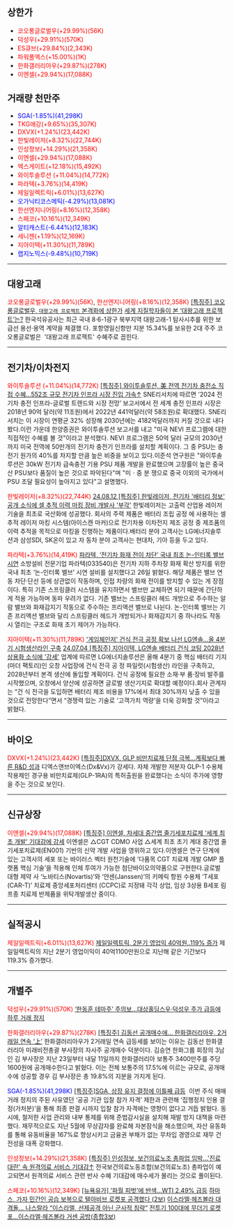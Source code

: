## 상한가
- <span style="color: red;">코오롱글로벌우(+29.99%)(56K)</span>
- <span style="color: red;">덕성우(+29.91%)(570K)</span>
- <span style="color: red;">ES큐브(+29.84%)(2,343K)</span>
- <span style="color: red;">파워풀엑스(+15.00%)(1K)</span>
- <span style="color: red;">한화갤러리아우(+29.87%)(278K)</span>
- <span style="color: red;">이엔셀(+29.94%)(17,088K)</span>
## 거래량 천만주
- <span style="color: blue;">SGA(-1.85%)(41,298K)</span>
- <span style="color: red;">TKG애강(+9.65%)(35,307K)</span>
- <span style="color: red;">DXVX(+1.24%)(23,442K)</span>
- <span style="color: red;">한빛레이저(+8.32%)(22,744K)</span>
- <span style="color: red;">인성정보(+14.29%)(21,358K)</span>
- <span style="color: red;">이엔셀(+29.94%)(17,088K)</span>
- <span style="color: red;">엑스게이트(+12.18%)(15,492K)</span>
- <span style="color: red;">와이투솔루션 (+11.04%)(14,772K)</span>
- <span style="color: red;">파라텍(+3.76%)(14,419K)</span>
- <span style="color: red;">제일일렉트릭(+6.01%)(13,627K)</span>
- <span style="color: blue;">오가닉티코스메틱(-4.29%)(13,081K)</span>
- <span style="color: red;">한선엔지니어링(+8.16%)(12,358K)</span>
- <span style="color: red;">스페코(+10.16%)(12,349K)</span>
- <span style="color: blue;">알티캐스트(-6.44%)(12,183K)</span>
- <span style="color: red;">세니젠(+1.19%)(12,169K)</span>
- <span style="color: red;">지아이텍(+11.30%)(11,789K)</span>
- <span style="color: blue;">랩지노믹스(-9.48%)(10,719K)</span>
---
## 대왕고래
<span style="color: red;">코오롱글로벌우(+29.99%)(56K)</span>, <span style="color: red;">한선엔지니어링(+8.16%)(12,358K)</span>
[[특징주] 코오롱글로벌우, `대왕고래 프로젝트` 본격화에 상한가](https://n.news.naver.com/mnews/article/029/0002897651)
[세계 지질학자들이 본 ‘대왕고래 프로젝트’는?](https://www.donga.com/news/It/article/all/20240825/126675935/2)
한국석유공사는 최근 국내 8·6-1광구 북부지역 대왕고래-1 탐사시추를 위한 보급선 용선·용역 계약을 체결했 다. 포항영일신항만 지분 15.34%를 보유한 2대 주주 코오롱글로벌은  '대왕고래 프로젝트' 수혜주로 꼽힌다.

---
## 전기차/이차전지
<span style="color: red;">와이투솔루션 (+11.04%)(14,772K)</span>
[[특징주] 와이투솔루션, 美 전역 전기차 충전소 직접 수혜…552조 규모 전기차 인프라 시장 진입 가속↑](https://www.financialpost.co.kr/news/articleView.html?idxno=211767)
SNE리서치에 따르면 '2024 전기차 충전 인프라-글로벌 트렌드와 시장 전망’ 보고서에서 전 세계 충전 인프라 시장은 2018년 90억 달러(약 11조원)에서 2022년 441억달러(약 58조원)로 확대했다. SNE리서치는 이 시장이 연평균 32% 성장해 2030년에는 4182억달러까지 커질 것으로 내다봤다.이런 가운데 한양증권은 와이투솔루션 보고서를 내고 "미국 NEVI 프로그램에 대한 직접적인 수혜를 볼 것"이라고 분석했다. NEVI 프로그램은 50억 달러 규모의 2030년까지 미국 전역에 50만개의 전기차 충전기 인프라를 설치할 계획이다. 그 중 PSU는 충전기 원가의 40%를 차지할 만큼 높은 비중을 보이고 있다.이준석 연구원은 "와이투솔루션은 30kW 전기차 급속충전 기용 PSU 제품 개발을 완료했으며 고장률이 높은 중국산 PSU보다 품질이 높은 것으로 파악된다"며 "미ㆍ중 분 쟁으로 중국 이외의 국가에서 PSU 조달 필요성이 높아지고 있다"고 설명했다.

<span style="color: red;">한빛레이저(+8.32%)(22,744K)</span>
[24.08.12 [특징주] 한빛레이저, 전기차 '배터리 정보' 공개 소식에 셀 추적 이력 마킹 장비 개발사 '부각'](https://www.moneys.co.kr/article/2024081213472217356)
한빛레이저는 고출력 산업용 레이저 기술을 최초로 국산화에 성공했다. 회사의 주력 제품은 배터리 조립 공정 에 사용하는 셀 추적 레이저 마킹 시스템(아이스캔 마커)으로 전기차용 이차전지 제조 공정 중 제조품의 이력 추적을 목적으로 마킹을 진행하는 제품이다.배터리 분야 고객사는 LG에너지솔루션과 삼성SDI, SK온이 있고 자 동차 분야 고객사는 현대차, 기아 등을 두고 있다.

<span style="color: red;">파라텍(+3.76%)(14,419K)</span>
[파라텍, ‘전기차 화재 전이 차단’ 국내 최초 논-인터록 밸브 시연](https://n.news.naver.com/mnews/article/018/0005820406)
소방설비 전문기업 파라텍(033540)은 전기차 지하 주차장 화재 확산 방지를 위한 국내 최초 ‘논-인터록 밸브’ 시연 설비를 설치했다고 26일 밝혔다. 해당 제품은 밸브 연동 차단·단선 등에 상관없이 작동하며, 인접 차량의 화재 전이를 방지할 수 있는 게 장점이다. 특히 기존 스프링클러 시스템을 유지하면서 밸브만 교체하면 되기 때문에 간단하게 적용 가능하며 동파 우려가 없다. 기존 밸브는 스프링클러 헤드 개방으로 주수하는 알람 밸브와 화재감지기 작동으로 주수하는 프리액션 밸브로 나뉜다. 논-인터록 밸브는 기존 프리액션 밸브와 달리 스프링클러 헤드가 개방되거나 화재감지기 중 하나라도 작동 시 열리는 구조로 화재 초기 제어가 가능하다.

<span style="color: red;">지아이텍(+11.30%)(11,789K)</span>
['게임체인저' 건식 전극 공정 확보 나선 LG엔솔...올 4분기 시험생산라인 구축](https://www.etnews.com/20240826000257)
[24.07.04 [특징주] 지아이텍, LG엔솔 배터리 건식 코팅 2028년 상용화 소식에 '강세'](https://www.moneys.co.kr/article/2024070413440973649)
업계에 따르면 LG에너지솔루션은 올해 4분기 중 핵심 배터리 기지(마더 팩토리)인 오창 사업장에 건식 전극 공 정 파일럿(시험생산) 라인을 구축하고, 2028년부터 본격 생산에 돌입할 계획이다. 건식 공정에 필요한 소재·부 품·장비 발주를 시작했으며, 오창에서 양산에 성공하면 글로벌 생산기지로 확대할 예정이다.회사 관계자는 “건 식 전극을 도입하면 배터리 제조 비용을 17%에서 최대 30%까지 낮출 수 있을 것으로 전망한다”면서 “경쟁력 있는 기술로 '고객가치 역량'을 더욱 강화할 것”이라고 밝혔다.

---
## 바이오
<span style="color: red;">DXVX(+1.24%)(23,442K)</span>
[[특징주]DXVX, GLP 비만치료제 단점 극복…계획보다 빠른 R&D 성과](https://n.news.naver.com/mnews/article/277/0005463409)
디엑스앤브이엑스(Dx&Vx)가 강세다. 자체 개발한 저분자 GLP-1 수용체 작용제인 경구용 비만치료제(GLP-1RA)의 특허출원을 완료했다는 소식이 주가에 영향을 주는 것으로 보인다.

---
## 신규상장
<span style="color: red;">이엔셀(+29.94%)(17,088K)</span>
[[특징주] 이엔셀, 차세대 중간엽 줄기세포치료제 ‘세계 최초 개발’ 기대감에 강세](https://www.widedaily.com/news/articleView.html?idxno=243485)
이엔셀은 △CGT CDMO 사업 △세계 최초 초기 계대 중간엽 줄기세포치료제(EN001) 기반의 신약 개발 사업을 영위하고 있다.이엔셀은 연구 단계에 있는 고객사의 세포 또는 바이러스 벡터 원천기술에 ‘다품목 CGT 치료제 개발 GMP 플랫폼 핵심 기술’을 적용해 인체 투여가 가능한 첨단바이오의약품으로 구현한다.글로벌 대형 제약 사 ‘노바티스(Novartis)’와 ‘얀센(Janssen)’의 키메릭 항원 수용체 ‘T세포(CAR-T)’ 치료제 중앙세포처리센터 (CCPC)로 지정돼 각각 상업, 임상 3상용 B세포 림프종 치료제 반제품을 위탁개발생산 중이다.

---
## 실적공시
<span style="color: red;">제일일렉트릭(+6.01%)(13,627K)</span>
[제일일렉트릭, 2분기 영업익 40억원..119% 증가](https://www.smarttoday.co.kr/news/articleView.html?idxno=58164)
제일일렉트릭의 지난 2분기 영업이익이 40억1100만원으로 지난해 같은 기간보다 119.3% 증가했다. 

---
## 개별주
<span style="color: red;">덕성우(+29.91%)(570K)</span>
[‘한동훈 테마주’ 주의보…대상홀딩스우·덕성우 주가 급등에 하루 거래 정지](https://www.khan.co.kr/economy/finance/article/202312011731001)

<span style="color: red;">한화갤러리아우(+29.87%)(278K)</span>
[[특징주] 김동선 공개매수에... 한화갤러리아우, 2거래일 연속 ‘上’](https://www.fnnews.com/news/202408261424302349)
한화갤러리아우가 2거래일 연속 급등세를 보이는 이유는 김동선 한화갤러리아 미래비전총괄 부사장의 자사주 공개매수 덕분이다. 김승연 한화그룹 회장의 3남인 김 부사장은 지난 23일부터 내달 11일까지 한화갤러리아 보통주 3400만주를 주당 1600원에 공개매수한다고 밝혔다. 이는 전체 보통주의 17.5%에 이르는 규모로, 공개매수에 성공할 경우 김 부사장은 총 19.8%의 지분을 가지게 된다.

<span style="color: blue;">SGA(-1.85%)(41,298K)</span>
[[특징주]SGA, 상장 유지 결정에 이틀째 급등](https://n.news.naver.com/mnews/article/018/0005820051)
 이번 주식 매매 거래 정지의 주된 사유였던 ‘공공 기관 입찰 참가 자격’ 제한과 관련해 ‘집행정지 인용 결정(가처분)’을 통해 최종 판결 시까지 입찰 참가 자격에는 영향이 없다고 거듭 밝혔다. 동시에, 철저한 사업 관리와 내부 통제를 위해 준법감시실을 설치해 재발 방지 대책을 마련했다. 재무적으로도 지난 5월에 무상감자를 완료해 자본잠식을 해소했으며, 자산 유동화를 통해 유동비율을 167%로 향상시키고 금융권 부채가 없는 무차입 경영으로 재무 건전성을 대폭 강화했다.

<span style="color: red;">인성정보(+14.29%)(21,358K)</span>
[[특징주] 인성정보, 보건의료노조 총파업 임박…'진료 대란' 속 원격의료 서비스 기대감↑](https://www.newsprime.co.kr/news/article/?no=652207)
전국보건의료노동조합(보건의료노조) 총파업이 예고되면서 원격의료 서비스 관련 반사 수혜 기대감에 매수세가 몰리는 것으로 풀이된다.

<span style="color: red;">스페코(+10.16%)(12,349K)</span>
[[뉴욕유가] '파월 피벗'에 반색…WTI 2.49% 급등](https://www.yna.co.kr/view/AKR20240824005800009?input=1195m)
[하마스, 가자 민간인 공습 보복으로 텔아비브 로켓포 공격했다 (2보)](https://v.daum.net/v/20240826062819929)
[이스라엘·헤즈볼라 대격돌… 나스랄라 “이스라엘, 선제공격 아닌 군사적 침략”](https://www.newscj.com/news/articleView.html?idxno=3172710)
[전투기 100대에 무더기 로켓포…이스라엘·헤즈볼라 거센 공방(종합3보)](https://www.yna.co.kr/view/AKR20240825024153009?input=1195m)